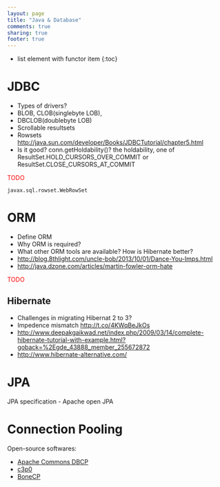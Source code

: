 ```yaml
---
layout: page
title: "Java & Database"
comments: true
sharing: true
footer: true
---
```


* list element with functor item
{:toc}

# JDBC

* Types of drivers? 
* BLOB, CLOB(singlebyte LOB), 
* DBCLOB(doublebyte LOB) 
* Scrollable resultsets 
* Rowsets http://java.sun.com/developer/Books/JDBCTutorial/chapter5.html 
* Is it good? conn.getHoldability()?  the holdability, one of ResultSet.HOLD_CURSORS_OVER_COMMIT or ResultSet.CLOSE_CURSORS_AT_COMMIT 

<span style="color:red">TODO</span>

`javax.sql.rowset.WebRowSet`

# ORM

* Define ORM
* Why ORM is required? 
* What other ORM tools are available? How is Hibernate better?
* http://blog.8thlight.com/uncle-bob/2013/10/01/Dance-You-Imps.html
* http://java.dzone.com/articles/martin-fowler-orm-hate

<span style="color:red">TODO</span>

## Hibernate

* Challenges in migrating Hibernat 2 to 3? 
* Impedence mismatch http://t.co/4KWqBeJkOs
* http://www.deepakgaikwad.net/index.php/2009/03/14/complete-hibernate-tutorial-with-example.html?goback=%2Egde_43888_member_255672872
* http://www.hibernate-alternative.com/

# JPA

JPA specification - Apache open JPA

# Connection Pooling

Open-source softwares:

* [Apache Commons DBCP](http://jakarta.apache.org/commons/dbcp)
* [c3p0](http://sourceforge.net/projects/c3p0/)
* [BoneCP](http://jolbox.com/)
